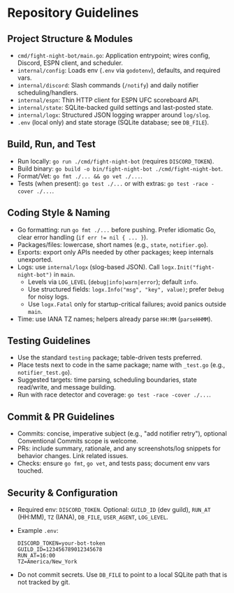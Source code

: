 # Repository Guidelines

## Project Structure & Modules
- `cmd/fight-night-bot/main.go`: Application entrypoint; wires config, Discord, ESPN client, and scheduler.
- `internal/config`: Loads env (`.env` via `godotenv`), defaults, and required vars.
- `internal/discord`: Slash commands (`/notify`) and daily notifier scheduling/handlers.
- `internal/espn`: Thin HTTP client for ESPN UFC scoreboard API.
- `internal/state`: SQLite-backed guild settings and last-posted state.
- `internal/logx`: Structured JSON logging wrapper around `log/slog`.
- `.env` (local only) and state storage (SQLite database; see `DB_FILE`).

## Build, Run, and Test
- Run locally: `go run ./cmd/fight-night-bot` (requires `DISCORD_TOKEN`).
- Build binary: `go build -o bin/fight-night-bot ./cmd/fight-night-bot`.
- Format/Vet: `go fmt ./... && go vet ./...`.
- Tests (when present): `go test ./...` or with extras: `go test -race -cover ./...`.

## Coding Style & Naming
- Go formatting: run `go fmt ./...` before pushing. Prefer idiomatic Go, clear error handling (`if err != nil { ... }`).
- Packages/files: lowercase, short names (e.g., `state`, `notifier.go`).
- Exports: export only APIs needed by other packages; keep internals unexported.
- Logs: use `internal/logx` (slog-based JSON). Call `logx.Init("fight-night-bot")` in `main`.
  - Levels via `LOG_LEVEL` (`debug|info|warn|error`); default `info`.
  - Use structured fields: `logx.Info("msg", "key", value)`; prefer `Debug` for noisy logs.
  - Use `logx.Fatal` only for startup-critical failures; avoid panics outside `main`.
- Time: use IANA TZ names; helpers already parse `HH:MM` (`parseHHMM`).

## Testing Guidelines
- Use the standard `testing` package; table-driven tests preferred.
- Place tests next to code in the same package; name with `_test.go` (e.g., `notifier_test.go`).
- Suggested targets: time parsing, scheduling boundaries, state read/write, and message building.
- Run with race detector and coverage: `go test -race -cover ./...`.

## Commit & PR Guidelines
- Commits: concise, imperative subject (e.g., "add notifier retry"), optional Conventional Commits scope is welcome.
- PRs: include summary, rationale, and any screenshots/log snippets for behavior changes. Link related issues.
- Checks: ensure `go fmt`, `go vet`, and tests pass; document env vars touched.

## Security & Configuration
- Required env: `DISCORD_TOKEN`. Optional: `GUILD_ID` (dev guild), `RUN_AT` (HH:MM), `TZ` (IANA), `DB_FILE`, `USER_AGENT`, `LOG_LEVEL`.
- Example `.env`:
  
  ```
  DISCORD_TOKEN=your-bot-token
  GUILD_ID=123456789012345678
  RUN_AT=16:00
  TZ=America/New_York
  ```
- Do not commit secrets. Use `DB_FILE` to point to a local SQLite path that is not tracked by git.

